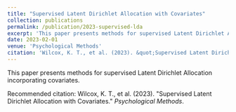 ```yaml
---
title: "Supervised Latent Dirichlet Allocation with Covariates"
collection: publications
permalink: /publication/2023-supervised-lda
excerpt: 'This paper presents methods for supervised Latent Dirichlet Allocation incorporating covariates.'
date: 2023-02-01
venue: 'Psychological Methods'
citation: 'Wilcox, K. T., et al. (2023). &quot;Supervised Latent Dirichlet Allocation with Covariates.&quot; <i>Psychological Methods</i>.'
---
```


This paper presents methods for supervised Latent Dirichlet Allocation incorporating covariates.

Recommended citation: Wilcox, K. T., et al. (2023). "Supervised Latent Dirichlet Allocation with Covariates." <i>Psychological Methods</i>.